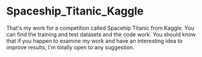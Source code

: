 # Spaceship_Titanic_Kaggle
That's my work for a competition called Spacehip Titanic from Kaggle. You can find the training and test datasets and the code work. You should know that if you happen to examine my work and have an interesting idea to improve results, I'm totally open to any suggestion.
